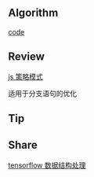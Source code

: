 ## Algorithm

[code](/images/temp/haha-2023-07-16.png)

## Review

[js 策略模式](https://m-tob.jd.com/readertob/reader?ebookId=30334475&team_id=379_379&return_url=https%3A%2F%2Fm-tob.jd.com%2Fuser_login&index=26&from=3)

适用于分支语句的优化

## Tip

## Share

[tensorflow 数据结构处理](https://m-tob.jd.com/readertob/reader?ebookId=30810308&team_id=379_379&return_url=https%3A%2F%2Fm-tob.jd.com%2Fuser_login)

